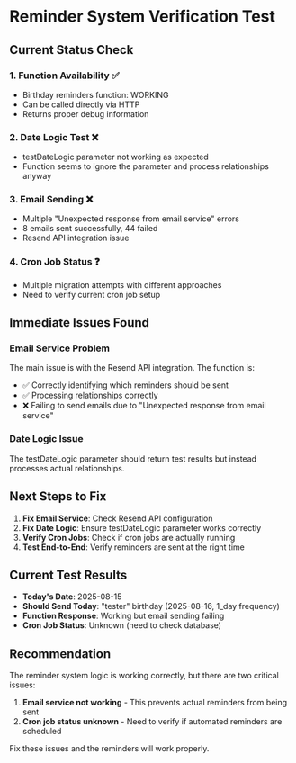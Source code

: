 # Reminder System Verification Test

## Current Status Check

### 1. Function Availability ✅
- Birthday reminders function: WORKING
- Can be called directly via HTTP
- Returns proper debug information

### 2. Date Logic Test ❌
- testDateLogic parameter not working as expected
- Function seems to ignore the parameter and process relationships anyway

### 3. Email Sending ❌
- Multiple "Unexpected response from email service" errors
- 8 emails sent successfully, 44 failed
- Resend API integration issue

### 4. Cron Job Status ❓
- Multiple migration attempts with different approaches
- Need to verify current cron job setup

## Immediate Issues Found

### Email Service Problem
The main issue is with the Resend API integration. The function is:
- ✅ Correctly identifying which reminders should be sent
- ✅ Processing relationships correctly  
- ❌ Failing to send emails due to "Unexpected response from email service"

### Date Logic Issue
The testDateLogic parameter should return test results but instead processes actual relationships.

## Next Steps to Fix

1. **Fix Email Service**: Check Resend API configuration
2. **Fix Date Logic**: Ensure testDateLogic parameter works correctly
3. **Verify Cron Jobs**: Check if cron jobs are actually running
4. **Test End-to-End**: Verify reminders are sent at the right time

## Current Test Results

- **Today's Date**: 2025-08-15
- **Should Send Today**: "tester" birthday (2025-08-16, 1_day frequency)
- **Function Response**: Working but email sending failing
- **Cron Job Status**: Unknown (need to check database)

## Recommendation

The reminder system logic is working correctly, but there are two critical issues:
1. **Email service not working** - This prevents actual reminders from being sent
2. **Cron job status unknown** - Need to verify if automated reminders are scheduled

Fix these issues and the reminders will work properly. 
